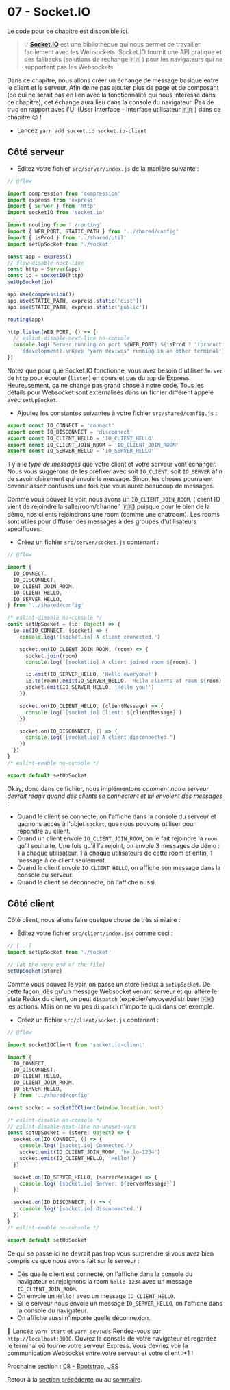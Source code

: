 # 07 - Socket.IO

Le code pour ce chapitre est disponible [ici](https://github.com/verekia/js-stack-walkthrough/tree/master/07-socket-io).

> :bulb: **[Socket.IO](https://github.com/socketio/socket.io)** est une bibliothèque qui nous permet de travailler facilement avec les Websockets. Socket.IO fournit une API pratique et des fallbacks (solutions de rechange :fr: ) pour les navigateurs qui ne supportent pas les Websockets.

Dans ce chapitre, nous allons créer un échange de message basique entre le client et le serveur. Afin de ne pas ajouter plus de page et de composant (ce qui ne serait pas en lien avec la fonctionnalité qui nous intéresse dans ce chapitre), cet échange aura lieu dans la console du navigateur. Pas de truc en rapport avec l'UI (User Interface - Interface utilisateur :fr: ) dans ce chapitre :wink: !


- Lancez `yarn add socket.io socket.io-client`

## Côté serveur

- Éditez votre fichier `src/server/index.js` de la manière suivante :

```js
// @flow

import compression from 'compression'
import express from 'express'
import { Server } from 'http'
import socketIO from 'socket.io'

import routing from './routing'
import { WEB_PORT, STATIC_PATH } from '../shared/config'
import { isProd } from '../shared/util'
import setUpSocket from './socket'

const app = express()
// flow-disable-next-line
const http = Server(app)
const io = socketIO(http)
setUpSocket(io)

app.use(compression())
app.use(STATIC_PATH, express.static('dist'))
app.use(STATIC_PATH, express.static('public'))

routing(app)

http.listen(WEB_PORT, () => {
  // eslint-disable-next-line no-console
  console.log(`Server running on port ${WEB_PORT} ${isProd ? '(production)' :
    '(development).\nKeep "yarn dev:wds" running in an other terminal'}.`)
})
```

Notez que pour que Socket.IO fonctionne, vous avez besoin d'utiliser `Server` de `http` pour écouter (`listen`) en cours et pas du `app` de Express. Heureusement, ça ne change pas grand chose à notre code. Tous les détails pour Websocket sont externalisés dans un fichier différent appelé avec `setUpSocket`.

- Ajoutez les constantes suivantes à votre fichier `src/shared/config.js` :

```js
export const IO_CONNECT = 'connect'
export const IO_DISCONNECT = 'disconnect'
export const IO_CLIENT_HELLO = 'IO_CLIENT_HELLO'
export const IO_CLIENT_JOIN_ROOM = 'IO_CLIENT_JOIN_ROOM'
export const IO_SERVER_HELLO = 'IO_SERVER_HELLO'
```

Il y a le *type de messages* que votre client et votre serveur vont échanger. Nous vous suggérons de les préfixer avec soit `IO_CLIENT`, soit `IO_SERVER` afin de savoir clairement *qui* envoie le message. Sinon, les choses pourraient devenir assez confuses une fois que vous aurez beaucoup de messages.

Comme vous pouvez le voir, nous avons un `IO_CLIENT_JOIN_ROOM`, ('client IO vient de rejoindre la salle/room/channel' :fr:) puisque pour le bien de la démo, nos clients rejoindrons une room (comme une chatroom). Les rooms sont utiles pour diffuser des messages à des groupes d'utilisateurs spécifiques.

- Créez un fichier `src/server/socket.js` contenant :

```js
// @flow

import {
  IO_CONNECT,
  IO_DISCONNECT,
  IO_CLIENT_JOIN_ROOM,
  IO_CLIENT_HELLO,
  IO_SERVER_HELLO,
} from '../shared/config'

/* eslint-disable no-console */
const setUpSocket = (io: Object) => {
  io.on(IO_CONNECT, (socket) => {
    console.log('[socket.io] A client connected.')

    socket.on(IO_CLIENT_JOIN_ROOM, (room) => {
      socket.join(room)
      console.log(`[socket.io] A client joined room ${room}.`)

      io.emit(IO_SERVER_HELLO, 'Hello everyone!')
      io.to(room).emit(IO_SERVER_HELLO, `Hello clients of room ${room}!`)
      socket.emit(IO_SERVER_HELLO, 'Hello you!')
    })

    socket.on(IO_CLIENT_HELLO, (clientMessage) => {
      console.log(`[socket.io] Client: ${clientMessage}`)
    })

    socket.on(IO_DISCONNECT, () => {
      console.log('[socket.io] A client disconnected.')
    })
  })
}
/* eslint-enable no-console */

export default setUpSocket
```

Okay, donc dans ce fichier, nous implémentons *comment notre serveur devrait réagir quand des clients se connectent et lui envoient des messages* :

- Quand le client se connecte, on l'affiche dans la console du serveur et gagnons accès à l'objet  `socket`, que nous pouvons utiliser pour répondre au client.
- Quand un client envoie `IO_CLIENT_JOIN_ROOM`, on le fait rejoindre la `room` qu'il souhaite. Une fois qu'il l'a rejoint, on envoie 3 messages de démo : 1 à chaque utilisateur, 1 à chaque utilisateurs de cette room et enfin, 1 message à ce client seulement.
- Quand le client envoie `IO_CLIENT_HELLO`, on affiche son message dans la console du serveur.
- Quand le client se déconnecte, on l'affiche aussi.

## Côté client

Côté client, nous allons faire quelque chose de très similaire :

- Éditez votre fichier `src/client/index.jsx` comme ceci :

```js
// [...]
import setUpSocket from './socket'

// [at the very end of the file]
setUpSocket(store)
```
Comme vous pouvez le voir, on passe un store Redux à `setUpSocket`. De cette façon, dès qu'un message Websocket venant serveur et qui altère le state Redux du client, on peut `dispatch` (expédier/envoyer/distribuer :fr:) les actions. Mais on ne va pas `dispatch` n'importe quoi dans cet exemple.

- Créez un fichier `src/client/socket.js` contenant :

```js
// @flow

import socketIOClient from 'socket.io-client'

import {
  IO_CONNECT,
  IO_DISCONNECT,
  IO_CLIENT_HELLO,
  IO_CLIENT_JOIN_ROOM,
  IO_SERVER_HELLO,
  } from '../shared/config'

const socket = socketIOClient(window.location.host)

/* eslint-disable no-console */
// eslint-disable-next-line no-unused-vars
const setUpSocket = (store: Object) => {
  socket.on(IO_CONNECT, () => {
    console.log('[socket.io] Connected.')
    socket.emit(IO_CLIENT_JOIN_ROOM, 'hello-1234')
    socket.emit(IO_CLIENT_HELLO, 'Hello!')
  })

  socket.on(IO_SERVER_HELLO, (serverMessage) => {
    console.log(`[socket.io] Server: ${serverMessage}`)
  })

  socket.on(IO_DISCONNECT, () => {
    console.log('[socket.io] Disconnected.')
  })
}
/* eslint-enable no-console */

export default setUpSocket
```
Ce qui se passe ici ne devrait pas trop vous surprendre si vous avez bien compris ce que nous avons fait sur le serveur :

- Dès que le client est connecté, on l'affiche dans la console du navigateur et rejoignons la room `hello-1234` avec un message `IO_CLIENT_JOIN_ROOM`.
- On envoie un `Hello!` avec un message `IO_CLIENT_HELLO`.
- Si le serveur nous envoie un message `IO_SERVER_HELLO`, on l'affiche dans la console du navigateur.
- On affiche aussi n'importe quelle déconnexion.

:checkered_flag: Lancez `yarn start` et `yarn dev:wds` Rendez-vous sur `http://localhost:8000`. Ouvrez la console de votre navigateur et regardez le terminal où tourne votre serveur Express. Vous devriez voir la communication Websocket entre votre serveur et votre client :+1 !

Prochaine section : [08 - Bootstrap, JSS](08-bootstrap-jss.md#readme)

Retour à la [section précédente](06-react-router-ssr-helmet.md#readme) ou au [sommaire](https://github.com/verekia/js-stack-from-scratch#table-of-contents).
